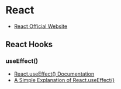 # React

- [React Official Website](https://reactjs.org/)

## React Hooks

### useEffect()
- [React.useEffect() Documentation](https://reactjs.org/docs/hooks-reference.html#useeffect)    
- [A Simple Explanation of React.useEffect()](https://dmitripavlutin.com/react-useeffect-explanation/)